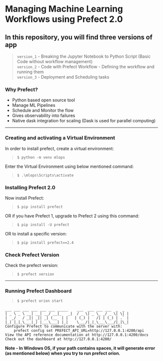 # Managing Machine Learning Workflows using Prefect 2.0

## In this repository, you will find three versions of app

> `version_1` - Breaking the Jupyter Notebook to Python Script (Basic Code without workflow management)  
> `version_2` - Code with Prefect Workflow - Defining the workflow and running them  
> `version_3` - Deployment and Scheduling tasks

### Why Prefect?
- Python based open source tool  
- Manage ML Pipelines  
- Schedule and Monitor the flow  
- Gives observability into failures  
- Native dask integration for scaling (Dask is used for parallel computing)

***

### Creating and activating a Virtual Environment
In order to install prefect, create a virtual environment:
> `$ python -m venv mlops`  

Enter the Virtual Environment using below mentioned command:
> `$ .\mlops\Scripts\activate`

### Installing Prefect 2.0
Now install Prefect:
> `$ pip install prefect`  

OR  if you have Prefect 1, upgrade to Prefect 2 using this command:  
> `$ pip install -U prefect`  

OR to install a specific version:  
> `$ pip install prefect==2.4`  


### Check Prefect Version
Check the prefect version:
> `$ prefect version`

***

### Running Prefect Dashboard

> `$ prefect orion start`  

```
___ ___ ___ ___ ___ ___ _____    ___  ___ ___ ___  _  _
| _ \ _ \ __| __| __/ __|_   _|  / _ \| _ \_ _/ _ \| \| |
|  _/   / _|| _|| _| (__  | |   | (_) |   /| | (_) | .` |
|_| |_|_\___|_| |___\___| |_|    \___/|_|_\___\___/|_|\_|
Configure Prefect to communicate with the server with:
    prefect config set PREFECT_API_URL=http://127.0.0.1:4200/api
View the API reference documentation at http://127.0.0.1:4200/docs
Check out the dashboard at http://127.0.0.1:4200/

```

**Note - In Windows OS, if your path contains spaces, it will generate error (as mentioned below) when you try to run prefect orion.**
